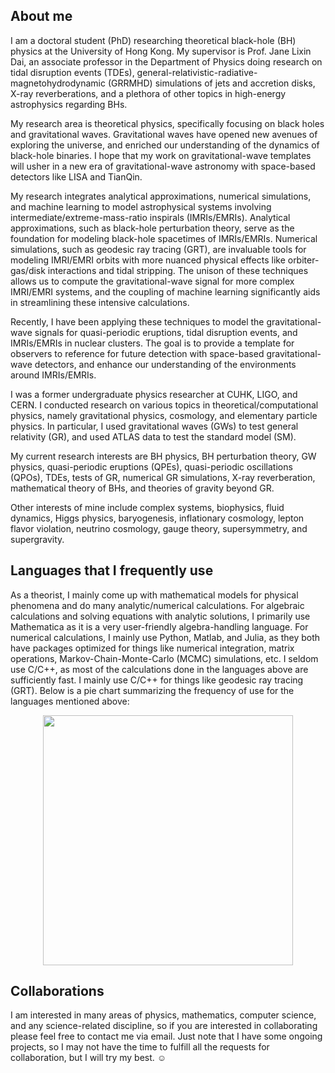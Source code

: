 ## About me
I am a doctoral student (PhD) researching theoretical black-hole (BH) physics at the University of Hong Kong. My supervisor is Prof. Jane Lixin Dai, an associate professor in the Department of Physics doing research on tidal disruption events (TDEs), general-relativistic-radiative-magnetohydrodynamic (GRRMHD) simulations of jets and accretion disks, X-ray reverberations, and a plethora of other topics in high-energy astrophysics regarding BHs.

My research area is theoretical physics, specifically focusing on black holes and gravitational waves. Gravitational waves have opened new avenues of exploring the universe, and enriched our understanding of the dynamics of black-hole binaries. I hope that my work on gravitational-wave templates will usher in a new era of gravitational-wave astronomy with space-based detectors like LISA and TianQin.


My research integrates analytical approximations, numerical simulations, and machine learning to model astrophysical systems involving intermediate/extreme-mass-ratio inspirals (IMRIs/EMRIs). Analytical approximations, such as black-hole perturbation theory, serve as the foundation for modeling black-hole spacetimes of IMRIs/EMRIs. Numerical simulations, such as geodesic ray tracing (GRT), are invaluable tools for modeling IMRI/EMRI orbits with more nuanced physical effects like orbiter-gas/disk interactions and tidal stripping. The unison of these techniques allows us to compute the gravitational-wave signal for more complex IMRI/EMRI systems, and the coupling of machine learning significantly aids in streamlining these intensive calculations.


Recently, I have been applying these techniques to model the gravitational-wave signals for quasi-periodic eruptions, tidal disruption events, and IMRIs/EMRIs in nuclear clusters. The goal is to provide a template for observers to reference for future detection with space-based gravitational-wave detectors, and enhance our understanding of the environments around IMRIs/EMRIs. 

I was a former undergraduate physics researcher at CUHK, LIGO, and CERN. I conducted research on various topics in theoretical/computational physics, namely gravitational physics, cosmology, and elementary particle physics. In particular, I used gravitational waves (GWs) to test general relativity (GR), and used ATLAS data to test the standard model (SM).

My current research interests are BH physics, BH perturbation theory, GW physics, quasi-periodic eruptions (QPEs), quasi-periodic oscillations (QPOs), TDEs, tests of GR, numerical GR simulations, X-ray reverberation, mathematical theory of BHs, and theories of gravity beyond GR.

Other interests of mine include complex systems, biophysics, fluid dynamics, Higgs physics, baryogenesis, inflationary cosmology, lepton flavor violation, neutrino cosmology, gauge theory, supersymmetry, and supergravity.
## Languages that I frequently use
As a theorist, I mainly come up with mathematical models for physical phenomena and do many analytic/numerical calculations. For algebraic calculations and solving equations with analytic solutions, I primarily use Mathematica as it is a very user-friendly algebra-handling language. For numerical calculations, I mainly use Python, Matlab, and Julia, as they both have packages optimized for things like numerical integration, matrix operations, Markov-Chain-Monte-Carlo (MCMC) simulations, etc. I seldom use C/C++, as most of the calculations done in the languages above are sufficiently fast. I mainly use C/C++ for things like geodesic ray tracing (GRT). Below is a pie chart summarizing the frequency of use for the languages mentioned above:
<div align="center">
<a href="https://github.com/leiflui/github-readme-stats">
  <img height=400 align="center" src="https://github-readme-stats.vercel.app/api/top-langs?username=leiflui&layout=pie&theme=aura&langs_count=10&card_width=320&hide=html,css,jupyter%20notebook" />
</a>
</div>

## Collaborations
I am interested in many areas of physics, mathematics, computer science, and any science-related discipline, so if you are interested in collaborating please feel free to contact me via email. Just note that I have some ongoing projects, so I may not have the time to fulfill all the requests for collaboration, but I will try my best. :relaxed:
